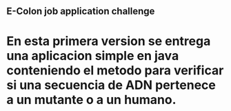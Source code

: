 ## E-Colon job application challenge

# En esta primera version se entrega una aplicacion simple en java conteniendo el metodo para verificar si una secuencia de ADN pertenece a un mutante o a un humano.

